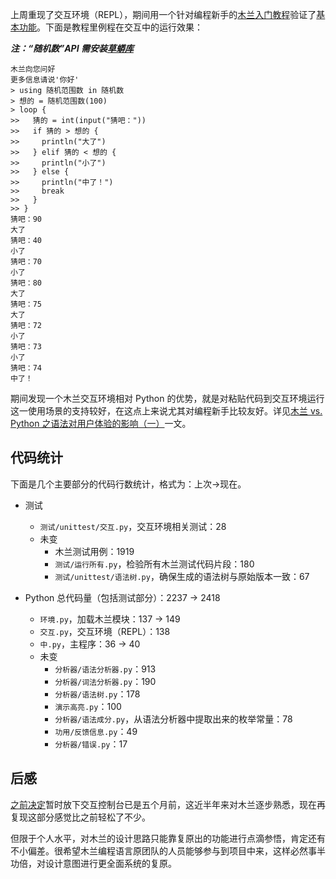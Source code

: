 上周重现了交互环境（REPL），期间用一个针对编程新手的[木兰入门教程](https://gitee.com/MulanRevive/mulan-rework/blob/master/%E6%96%87%E6%A1%A3/%E7%94%A8%E6%88%B7%E6%89%8B%E5%86%8C/%E7%BC%96%E7%A8%8B%E6%96%B0%E6%89%8B/1%E7%8C%9C%E6%95%B0%E5%AD%97.md)验证了[基本功能](https://gitee.com/MulanRevive/mulan-rework/blob/master/%E6%96%87%E6%A1%A3/%E5%8A%9F%E8%83%BD/%E4%BA%A4%E4%BA%92%E7%8E%AF%E5%A2%83.md)。下面是教程里例程在交互中的运行效果：

***注：“随机数”API 需安装[草蟒库](https://pypi.org/project/grasspy-modules/)***
```
木兰向您问好
更多信息请说'你好'
> using 随机范围数 in 随机数
> 想的 = 随机范围数(100)
> loop {
>>   猜的 = int(input("猜吧："))
>>   if 猜的 > 想的 {
>>     println("大了")
>>   } elif 猜的 < 想的 {
>>     println("小了")
>>   } else {
>>     println("中了！")
>>     break
>>   }
>> }
猜吧：90
大了
猜吧：40
小了
猜吧：70
小了
猜吧：80
大了
猜吧：75
大了
猜吧：72
小了
猜吧：73
小了
猜吧：74
中了！
```

期间发现一个木兰交互环境相对 Python 的优势，就是对粘贴代码到交互环境运行这一使用场景的支持较好，在这点上来说尤其对编程新手比较友好。详见[木兰 vs. Python 之语法对用户体验的影响（一）](https://zhuanlan.zhihu.com/p/237379701)一文。


## 代码统计

下面是几个主要部分的代码行数统计，格式为：上次->现在。

- 测试
  - `测试/unittest/交互.py`，交互环境相关测试：28
  - 未变
    - 木兰测试用例：1919
    - `测试/运行所有.py`，检验所有木兰测试代码片段：180
    - `测试/unittest/语法树.py`，确保生成的语法树与原始版本一致：67

- Python 总代码量（包括测试部分）：2237 -> 2418
  - `环境.py`，加载木兰模块：137 -> 149
  - `交互.py`，交互环境（REPL）：138
  - `中.py`，主程序：36 -> 40
  - 未变
    - `分析器/语法分析器.py`：913
    - `分析器/词法分析器.py`：190
    - `分析器/语法树.py`：178
    - `演示高亮.py`：100
    - `分析器/语法成分.py`，从语法分析器中提取出来的枚举常量：78
    - `功用/反馈信息.py`：49
    - `分析器/错误.py`：17

## 后感

[之前决定](https://zhuanlan.zhihu.com/p/128981286)暂时放下交互控制台已是五个月前，这近半年来对木兰逐步熟悉，现在再复现这部分感觉比之前轻松了不少。

但限于个人水平，对木兰的设计思路只能靠复原出的功能进行点滴参悟，肯定还有不小偏差。很希望木兰编程语言原团队的人员能够参与到项目中来，这样必然事半功倍，对设计意图进行更全面系统的复原。
